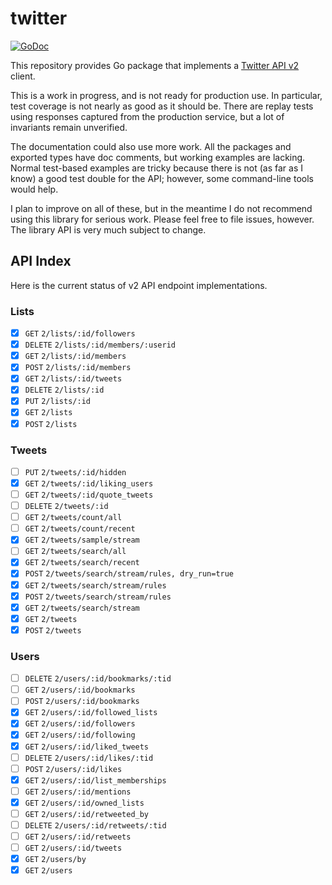 # twitter

[![GoDoc](https://img.shields.io/static/v1?label=godoc&message=reference&color=blue)](https://pkg.go.dev/github.com/creachadair/twitter)

This repository provides Go package that implements a [Twitter API v2][tv2]
client.

This is a work in progress, and is not ready for production use. In particular,
test coverage is not nearly as good as it should be. There are replay tests
using responses captured from the production service, but a lot of invariants
remain unverified.

The documentation could also use more work. All the packages and exported types
have doc comments, but working examples are lacking.  Normal test-based
examples are tricky because there is not (as far as I know) a good test double
for the API; however, some command-line tools would help.

I plan to improve on all of these, but in the meantime I do not recommend using
this library for serious work. Please feel free to file issues, however.  The
library API is very much subject to change.

[tv2]: https://developer.twitter.com/en/docs/twitter-api

## API Index

Here is the current status of v2 API endpoint implementations.

### Lists

- [x] `GET` `2/lists/:id/followers`
- [x] `DELETE` `2/lists/:id/members/:userid`
- [x] `GET` `2/lists/:id/members`
- [x] `POST` `2/lists/:id/members`
- [x] `GET` `2/lists/:id/tweets`
- [x] `DELETE` `2/lists/:id`
- [x] `PUT` `2/lists/:id`
- [x] `GET` `2/lists`
- [x] `POST` `2/lists`

### Tweets

- [ ] `PUT` `2/tweets/:id/hidden`
- [x] `GET` `2/tweets/:id/liking_users`
- [ ] `GET` `2/tweets/:id/quote_tweets`
- [ ] `DELETE` `2/tweets/:id`
- [ ] `GET` `2/tweets/count/all`
- [ ] `GET` `2/tweets/count/recent`
- [x] `GET` `2/tweets/sample/stream`
- [ ] `GET` `2/tweets/search/all`
- [x] `GET` `2/tweets/search/recent`
- [x] `POST` `2/tweets/search/stream/rules, dry_run=true`
- [x] `GET` `2/tweets/search/stream/rules`
- [x] `POST` `2/tweets/search/stream/rules`
- [x] `GET` `2/tweets/search/stream`
- [x] `GET` `2/tweets`
- [x] `POST` `2/tweets`

### Users

- [ ] `DELETE` `2/users/:id/bookmarks/:tid`
- [ ] `GET` `2/users/:id/bookmarks`
- [ ] `POST` `2/users/:id/bookmarks`
- [x] `GET` `2/users/:id/followed_lists`
- [x] `GET` `2/users/:id/followers`
- [x] `GET` `2/users/:id/following`
- [x] `GET` `2/users/:id/liked_tweets`
- [ ] `DELETE` `2/users/:id/likes/:tid`
- [ ] `POST` `2/users/:id/likes`
- [x] `GET` `2/users/:id/list_memberships`
- [ ] `GET` `2/users/:id/mentions`
- [x] `GET` `2/users/:id/owned_lists`
- [ ] `GET` `2/users/:id/retweeted_by`
- [ ] `DELETE` `2/users/:id/retweets/:tid`
- [ ] `GET` `2/users/:id/retweets`
- [ ] `GET` `2/users/:id/tweets`
- [x] `GET` `2/users/by`
- [x] `GET` `2/users`
